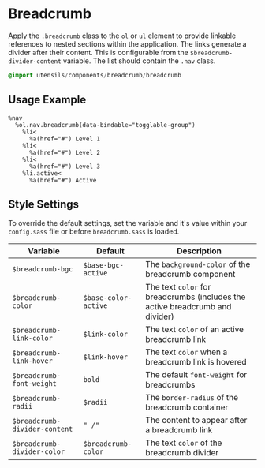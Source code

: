 
# Breadcrumb
Apply the `.breadcrumb` class to the `ol` or `ul` element to provide linkable
references to nested sections within the application. The links generate
a divider after their content. This is configurable from the
`$breadcrumb-divider-content` variable. The list should contain the
`.nav` class.

```sass
@import utensils/components/breadcrumb/breadcrumb
```

## Usage Example

<!--~ markup/breadcrumb.html.haml -->
```haml
%nav
  %ol.nav.breadcrumb(data-bindable="togglable-group")
    %li<
      %a(href="#") Level 1
    %li<
      %a(href="#") Level 2
    %li<
      %a(href="#") Level 3
    %li.active<
      %a(href="#") Active
```
<!-- end -->

## Style Settings
To override the default settings, set the variable and it's value
within your `config.sass` file or before `breadcrumb.sass` is loaded.

Variable                      | Default              | Description
----------------------------- | -------------------- | -------------------------------------------
`$breadcrumb-bgc`             | `$base-bgc-active`   | The `background-color` of the breadcrumb component
`$breadcrumb-color`           | `$base-color-active` | The text `color` for breadcrumbs (includes the active breadcrumb and divider)
`$breadcrumb-link-color`      | `$link-color`        | The text `color` of an active breadcrumb link
`$breadcrumb-link-hover`      | `$link-hover`        | The text `color` when a breadcrumb link is hovered
`$breadcrumb-font-weight`     | `bold`               | The default `font-weight` for breadcrumbs
`$breadcrumb-radii`           | `$radii`             | The `border-radius` of the breadcrumb container
`$breadcrumb-divider-content` | `" /"`               | The content to appear after a breadcrumb link
`$breadcrumb-divider-color`   | `$breadcrumb-color`  | The text `color` of the breadcrumb divider

